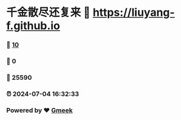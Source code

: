 # 千金散尽还复来 :link: https://liuyang-f.github.io 
### :page_facing_up: [10](https://liuyang-f.github.io/tag.html) 
### :speech_balloon: 0 
### :hibiscus: 25590 
### :alarm_clock: 2024-07-04 16:32:33 
### Powered by :heart: [Gmeek](https://github.com/Meekdai/Gmeek)
